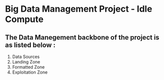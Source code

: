 # Big Data Management Project - Idle Compute

## The Data Manegement backbone of the project is as listed below : 
1. Data Sources <br/>
2. Landing Zone <br/>
3. Formatted Zone <br/>
4. Exploitation Zone <br/>


